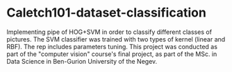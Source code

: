 # Caletch101-dataset-classification
Implementing pipe of HOG+SVM in order to classify different classes of pictures. The SVM classifier was trained with two types of kernel (linear and RBF). The rep includes parameters tuning.
This project was conducted as part of the "computer vision" course's final project, as part of the MSc. in Data Science in Ben-Gurion University of the Negev.
